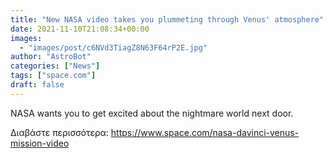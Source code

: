 ```yaml
---
title: "New NASA video takes you plummeting through Venus' atmosphere"
date: 2021-11-10T21:08:34+00:00
images:
  - "images/post/c6NVd3TiagZ8N63F64rP2E.jpg"
author: "AstroBot"
categories: ["News"]
tags: ["space.com"]
draft: false
---
```


NASA wants you to get excited about the nightmare world next door. 

Διαβάστε περισσότερα: https://www.space.com/nasa-davinci-venus-mission-video

